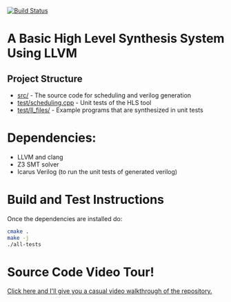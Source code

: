 [![Build Status](https://travis-ci.org/dillonhuff/ahaHLS.svg?branch=master)](https://travis-ci.org/dillonhuff/ahaHLS)

# A Basic High Level Synthesis System Using LLVM

## Project Structure

* [src/](src/) - The source code for scheduling and verilog generation
* [test/scheduling.cpp](test/scheduling.cpp) - Unit tests of the HLS tool
* [test/ll_files/](test/ll_files/) - Example programs that are synthesized in unit tests

# Dependencies:

* LLVM and clang
* Z3 SMT solver
* Icarus Verilog (to run the unit tests of generated verilog)

# Build and Test Instructions

Once the dependencies are installed do:

```bash
cmake .
make -j
./all-tests 
```

# Source Code Video Tour!

[Click here and I'll give you a casual video walkthrough of the repository.](https://www.youtube.com/watch?v=1DOvSIA8jyM)